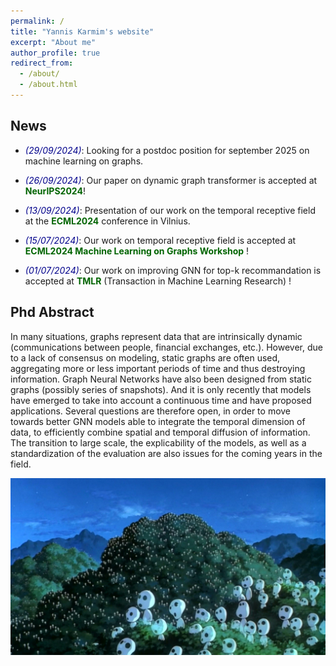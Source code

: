 ```yaml
---
permalink: /
title: "Yannis Karmim's website"
excerpt: "About me"
author_profile: true
redirect_from: 
  - /about/
  - /about.html
---
```


## News 
* *<span style="color:darkblue">(29/09/2024)</span>*: Looking for a postdoc position for september 2025 on machine learning on graphs.
* *<span style="color:darkblue">(26/09/2024)</span>*: Our paper on dynamic graph transformer is accepted at <span style="color:darkgreen">**NeurIPS2024**</span>!

* *<span style="color:darkblue">(13/09/2024)</span>*: Presentation of our work on the temporal receptive field at the <span style="color:darkgreen">**ECML2024**</span> conference in Vilnius.
* *<span style="color:darkblue">(15/07/2024)</span>*: Our work on temporal receptive field is accepted at <span style="color:darkgreen">**ECML2024 Machine Learning on Graphs Workshop**</span> ! 
* *<span style="color:darkblue">(01/07/2024)</span>*: Our work on improving GNN for top-k recommandation is accepted at <span style="color:darkgreen">**TMLR**</span> (Transaction in Machine Learning Research) !




## Phd Abstract
In many situations, graphs represent data that are intrinsically dynamic (communications between people, financial exchanges, etc.). However, due to a lack of consensus on modeling, static graphs are often used, aggregating more or less important periods of time and thus destroying information. Graph Neural Networks have also been designed from static graphs (possibly series of snapshots). And it is only recently that models have emerged to take into account a continuous time and have proposed applications. Several questions are therefore open, in order to move towards better GNN models able to integrate the temporal dimension of data, to efficiently combine spatial and temporal diffusion of information. The transition to large scale, the explicability of the models, as well as a standardization of the evaluation are also issues for the coming years in the field. 




![](/images/accueil.jpg)